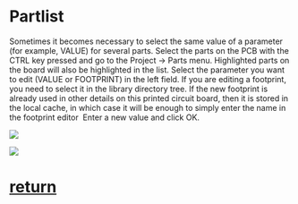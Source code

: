 # Partlist

Sometimes it becomes necessary to select the same value of a parameter (for example, VALUE) for several parts. Select the parts on the PCB with the CTRL key pressed and go to the Project -> Parts menu. Highlighted parts on the board will also be highlighted in the list. Select the parameter you want to edit (VALUE or FOOTPRINT) in the left field. If you are editing a footprint, you need to select it in the library directory tree.
If the new footprint is already used in other details on this printed circuit board, then it is stored in the local cache, in which case it will be enough to simply enter the name in the footprint editor
 Enter a new value and click OK.
 
 ![](pictures/partlist.png)
 
 ![](pictures/partlist2.png)
 
# [return](How_to.md)
